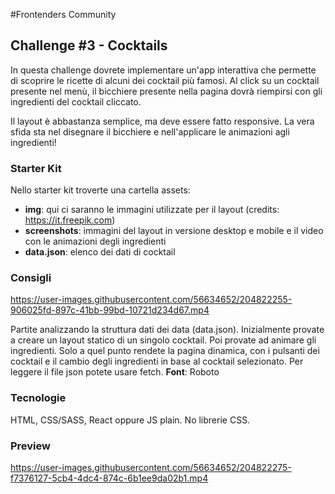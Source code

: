 #Frontenders Community

## Challenge #3 - Cocktails

In questa challenge dovrete implementare un'app interattiva che permette di scoprire le ricette di alcuni dei cocktail più famosi. Al click su un cocktail presente nel menù, il bicchiere presente nella pagina dovrà riempirsi con gli ingredienti del cocktail cliccato.

Il layout è abbastanza semplice, ma deve essere fatto responsive. La vera sfida sta nel disegnare il bicchiere e nell'applicare le animazioni agli ingredienti!

### Starter Kit

Nello starter kit troverte una cartella assets:

- **img**: qui ci saranno le immagini utilizzate per il layout (credits: https://it.freepik.com)
- **screenshots**: immagini del layout in versione desktop e mobile e il video con le animazioni degli ingredienti
- **data.json**: elenco dei dati di cocktail

### Consigli


https://user-images.githubusercontent.com/56634652/204822255-906025fd-897c-41bb-99bd-10721d234d67.mp4


Partite analizzando la struttura dati dei data (data.json).
Inizialmente provate a creare un layout statico di un singolo cocktail. Poi provate ad animare gli ingredienti. Solo a quel punto rendete la pagina dinamica, con i pulsanti dei cocktail e il cambio degli ingredienti in base al cocktail selezionato.
Per leggere il file json potete usare fetch.
**Font**: Roboto

### Tecnologie

HTML, CSS/SASS, React oppure JS plain.
No librerie CSS.

### Preview
https://user-images.githubusercontent.com/56634652/204822275-f7376127-5cb4-4dc4-874c-6b1ee9da02b1.mp4




